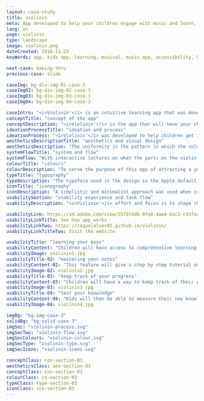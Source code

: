 ```yaml
---
layout: case-study
title: violinin
meta: App developed to help your children engage with music and learn, from beginners to advanced, how to play the violin
lang: en
page: violinin
type: landscape
image: violinin.png
dateCreated: 2018-11-23
keyWords: app, kids app, learning, musical, music app, accessibility, Monsieur McCat, kids friendly, alves, design

next-case: making-thru
previous-case: slide

caseImg: bg-div-img-01-case-3
caseImg02: bg-div-img-02-case-3
caseImg03: bg-div-img-03-case-3
caseImg04: bg-div-img-04-case-3

caseIntro: "<i>Violinin'</i> is an intuitive learning app that was developed to help your children engage with music and learn from beginners to advanced how to play the violin."
conceptTitle: "concept of the app"
conceptDescription: "<i>Violinin'</i> is the app that will have your child become true master with the violin. With interactive lectures on what the parts on the violin are, to the notes that are played on the violin. This app allows your child to learn in the comfort of your home how to play songs from beginners to advanced without any professional supervision. With fun quizzes to test your child's knowledge on the content manner."
ideationProcessTitle: "ideation and process"
ideationProcess: "<i>Violinin'</i> was developed to help children get involved with music. In this modern age, children are getting access to digital screens sooner and <i>Violinin'</i> offers the learning tools for them thorough lessons about the crucial parts of the instrument and also, the notes and sounds made by the chords of the violin."
aestheticsDescriptionTitle: "aesthetics and visual design"
aestheticsDescription: "The uniformity in the pattern in which the colours were placed and carried throughout the app is clear and cut. The goal of such pattern is for the children to visually remember, through the use of colour, the activities found on the app."
systemFlowTitle: "system and flow"
systemFlow: "With interactive lectures on what the parts on the violin are, to the notes that are played on the violin. This app allows your child to learn in the comfort of your own home how to play songs from beginners to advanced without any professional supervision. With fun quizzes to test your child's knowledge on the content manner."
colourTitle: "colours"
colourDescription: "To serve the purpose of this app of attracting a younger audience, targeting kids specifically; bright, vivid colours were chosen to call attract the age group. Creating a colour harmony that transmit playfulness, excite and engage children into the learning process."
typeTitle: "typography"
typeDescription: "The typeface used in the design is the Apple default font San Francisco. For headings the font weight used is SF Pro Bold, and for the body copy and other text use SF Pro Display Regular."
iconTitle: "iconography"
iconDescription: "A simplistic and minimalist approach was used when creating the app's iconography for the purpose of being easy to recognized by someone who's never had any previous experience with the app to honour the target audience's age range."
usabilitySection: "usability experience and task flow"
usabilityDescription: "<i>Violinin'</i> effort and focus is to shape children into becoming the next generation Bach. This app features hands on activities,  a music playlist  with beginners to advanced music tracker for kids  to play along or the most fun part of the app: the quizzes game."

usabilityLink: https://xd.adobe.com/view/257074db-0fe8-4aa4-b2c1-c91fec093985/
usabilityLinkTitle: See how app works
usabilityLinkTwo: https://raquelalves01.github.io/violinin/
usabilityLinkTitleTwo: Visit the website

usabilityTitle: "learning your keys"
usabilityContent: "Children will have access to comprehensive learning material and content with the help of Monsieur McCat to support their journey."
usabilityImage: violinin1.jpg
usabilityTitle-02: "mastering your notes"
usabilityContent-02: "This feature will give a step by step tutorial on what note on the tracker sheet, and show them where they can find the the key on the violin. As they get confortable with the instrument, children will be able to play their own violin along with the song."
usabilityImage-02: violinin2.jpg
usabilityTitle-03: "keep track of your progress"
usabilityContent-03: "Children will have a way to keep track of their progress as they interact with the app. They will be able to track and compare their lowest to highest scores as a way to motivate them to keep getting better."
usabilityImage-03: violinin3.jpg
usabilityTitle-04: "test your knowledge"
usabilityContent-04: "Kids will then be able to measure their new knowledge what they have learned with the app's materials with the embed quiz game."
usabilityImage-04: violinin4.jpg

imgBg: "bg-img-case-3"
solidBg: "bg-solid-case-3"
imgSec: "violinin-process.svg"
imgSecTwo: "violinin-flow.svg"
imgSecColours: "violinin-colour.svg"
imgSecType: "violinin-type.svg"
imgSecIcons: "violinin-icons.svg"

conceptClass: con-section-03
aestheticsClass: aes-section-03
conceptClass: con-section-03
colourClass: co-section-03
typeClass: type-section-03
iconClass: ico-section-03
---
```

